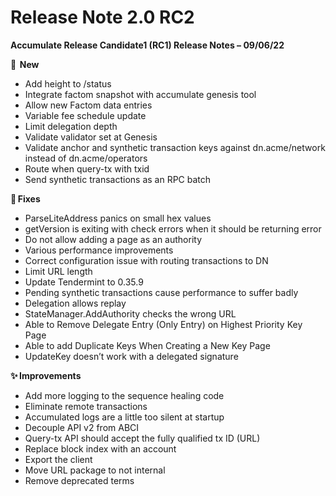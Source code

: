 # Release Note 2.0 RC2

**Accumulate Release Candidate1 (RC1) Release Notes – 09/06/22**&#x20;

**🚀  New**  &#x20;

* Add height to /status&#x20;
* Integrate factom snapshot with accumulate genesis tool&#x20;
* Allow new Factom data entries&#x20;
* Variable fee schedule update&#x20;
* Limit delegation depth&#x20;
* Validate validator set at Genesis&#x20;
* Validate anchor and synthetic transaction keys against dn.acme/network instead of dn.acme/operators&#x20;
* Route when query-tx with txid&#x20;
* Send synthetic transactions as an RPC batch&#x20;

🔧 **Fixes** &#x20;

* ParseLiteAddress panics on small hex values&#x20;
* getVersion is exiting with check errors when it should be returning error&#x20;
* Do not allow adding a page as an authority&#x20;
* Various performance improvements&#x20;
* Correct configuration issue with routing transactions to DN&#x20;
* Limit URL length&#x20;
* Update Tendermint to 0.35.9&#x20;
* Pending synthetic transactions cause performance to suffer badly&#x20;
* Delegation allows replay&#x20;
* StateManager.AddAuthority checks the wrong URL&#x20;
* Able to Remove Delegate Entry (Only Entry) on Highest Priority Key Page &#x20;
* Able to add Duplicate Keys When Creating a New Key Page&#x20;
* UpdateKey doesn’t work with a delegated signature&#x20;

**✨** **Improvements**  &#x20;

* Add more logging to the sequence healing code&#x20;
* Eliminate remote transactions&#x20;
* Accumulated logs are a little too silent at startup&#x20;
* Decouple API v2 from ABCI&#x20;
* Query-tx API should accept the fully qualified tx ID (URL)&#x20;
* Replace block index with an account&#x20;
* Export the client&#x20;
* Move URL package to not internal&#x20;
* Remove deprecated terms&#x20;
